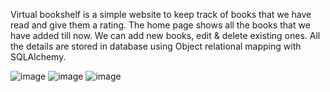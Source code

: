 Virtual bookshelf is a simple website to keep track of books that we have read and give them a rating.
The home page shows all the books that we have added till now. We can add new books, edit & delete existing ones. 
All the details are stored in database using Object relational mapping with SQLAlchemy.

![image](https://user-images.githubusercontent.com/25523043/131072109-19abc24f-b0a4-4ee4-8233-91b3d8e0184f.png)
![image](https://user-images.githubusercontent.com/25523043/131072139-8b35cbec-76e9-4934-b319-820f72ae3eb8.png)
![image](https://user-images.githubusercontent.com/25523043/131072163-729331d2-b638-4af0-a79b-e18e3695796b.png)
